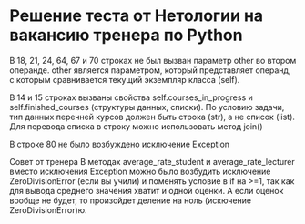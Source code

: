 # Решение теста от Нетологии на вакансию тренера по Python

В 18, 21, 24, 64, 67 и 70 строках не был вызван параметр other во втором операнде. other является параметром, который представляет операнд, с которым сравнивается текущий экземпляр класса (self).

В 14 и 15 строках вызваны свойства self.courses_in_progress и self.finished_courses (структуры данных, списки). По условию задачи, тип данных перечней курсов должен быть строка (str), а не список (list). Для перевода списка в строку можно использовать метод join()

В строке 80 не было возбуждено исключение Exception


Совет от тренера
В методах average_rate_student и average_rate_lecturer вместо исключения Exception можно было возбудить исключение ZeroDivisionError (если вы учили) и поменять условие в if на >=1, так как для вывода среднего значения хватит и одной оценки. А если оценок вообще не будет, то произойдет деление на ноль (искючение ZeroDivisionError)ю.
